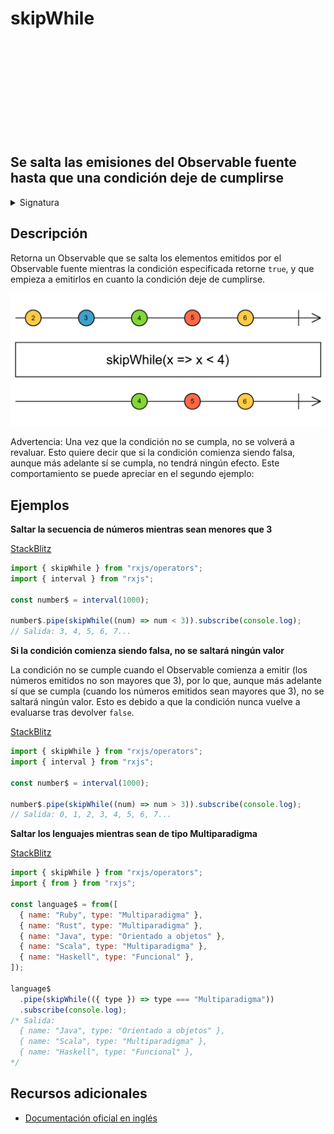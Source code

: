<div class="page-heading">

# skipWhile

<a target="_blank" href="https://github.com/ReactiveX/rxjs/blob/master/src/internal/operators/skipWhile.ts">
<svg>
  <use xlink:href="/assets/icons/github.svg#github"></use>
</svg>
</a>
</div>

<h2 class="subtitle"> Se salta las emisiones del Observable fuente hasta que una condición deje de cumplirse
</h2>

<details>
<summary>Signatura</summary>

### Firma

`skipWhile<T>(predicate: (value: T, index: number) => boolean): MonoTypeOperatorFunction<T>`

### Parámetros

<table>
<tr><td>predicate</td><td>Una función para comprobar cada elemento emitido por el Observable fuente.</td></tr>
</table>

### Retorna

`MonoTypeOperatorFunction<T>`: Un Observable que comienza a emitir las emisiones del Observable fuente cuando la condición especificada en la función `predicate` retorne `false`.

</details>

## Descripción

Retorna un Observable que se salta los elementos emitidos por el Observable fuente mientras la condición especificada retorne `true`, y que empieza a emitirlos en cuanto la condición deje de cumplirse.

<img src="assets/images/marble-diagrams/filtering/skipWhile.png" alt="Diagrama de canicas del operador skipWhile">

Advertencia: Una vez que la condición no se cumpla, no se volverá a revaluar. Esto quiere decir que si la condición comienza siendo falsa, aunque más adelante sí se cumpla, no tendrá ningún efecto. Este comportamiento se puede apreciar en el segundo ejemplo:

## Ejemplos

**Saltar la secuencia de números mientras sean menores que 3**

<a target="_blank" href="https://stackblitz.com/edit/rxjs-skipwhile-1?file=index.ts">StackBlitz</a>

```javascript
import { skipWhile } from "rxjs/operators";
import { interval } from "rxjs";

const number$ = interval(1000);

number$.pipe(skipWhile((num) => num < 3)).subscribe(console.log);
// Salida: 3, 4, 5, 6, 7...
```

**Si la condición comienza siendo falsa, no se saltará ningún valor**

La condición no se cumple cuando el Observable comienza a emitir (los números emitidos no son mayores que 3), por lo que, aunque más adelante sí que se cumpla (cuando los números emitidos sean mayores que 3), no se saltará ningún valor. Esto es debido a que la condición nunca vuelve a evaluarse tras devolver `false`.

<a target="_blank" href="https://stackblitz.com/edit/rxjs-skipwhile-2?file=index.ts">StackBlitz</a>

```javascript
import { skipWhile } from "rxjs/operators";
import { interval } from "rxjs";

const number$ = interval(1000);

number$.pipe(skipWhile((num) => num > 3)).subscribe(console.log);
// Salida: 0, 1, 2, 3, 4, 5, 6, 7...
```

**Saltar los lenguajes mientras sean de tipo Multiparadigma**

<a target="_blank" href="https://stackblitz.com/edit/rxjs-skipwhile-3?file=index.ts">StackBlitz</a>

```javascript
import { skipWhile } from "rxjs/operators";
import { from } from "rxjs";

const language$ = from([
  { name: "Ruby", type: "Multiparadigma" },
  { name: "Rust", type: "Multiparadigma" },
  { name: "Java", type: "Orientado a objetos" },
  { name: "Scala", type: "Multiparadigma" },
  { name: "Haskell", type: "Funcional" },
]);

language$
  .pipe(skipWhile(({ type }) => type === "Multiparadigma"))
  .subscribe(console.log);
/* Salida: 
  { name: "Java", type: "Orientado a objetos" },
  { name: "Scala", type: "Multiparadigma" },
  { name: "Haskell", type: "Funcional" },
*/
```

## Recursos adicionales

- [Documentación oficial en inglés](https://rxjs-dev.firebaseapp.com/api/operators/skipWhile)
